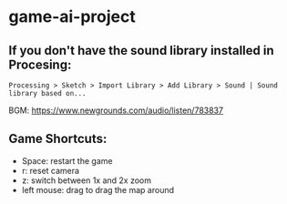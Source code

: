 # game-ai-project

## If you don't have the sound library installed in Procesing:
`Processing > Sketch > Import Library > Add Library > Sound | Sound library based on...`

BGM: https://www.newgrounds.com/audio/listen/783837

## Game Shortcuts:
- Space: restart the game
- r: reset camera
- z: switch between 1x and 2x zoom
- left mouse: drag to drag the map around
